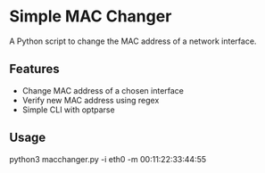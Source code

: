 # Simple MAC Changer

A Python script to change the MAC address of a network interface.

## Features
- Change MAC address of a chosen interface
- Verify new MAC address using regex
- Simple CLI with optparse

## Usage
python3 macchanger.py -i eth0 -m 00:11:22:33:44:55
